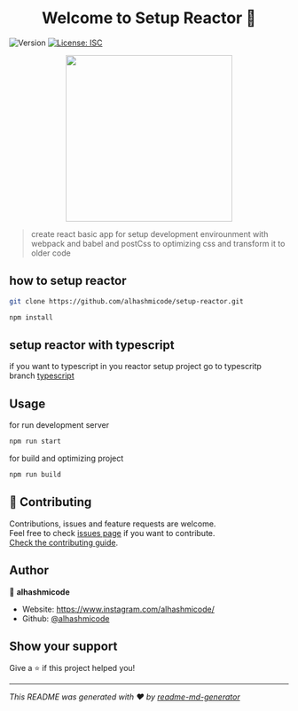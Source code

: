 <h1 align="center">Welcome to Setup Reactor 👋</h1>
<p>
  <img alt="Version" src="https://img.shields.io/badge/version-1.0.0-blue.svg?cacheSeconds=2592000" />
  <a href="#" target="_blank">
    <img alt="License: ISC" src="https://img.shields.io/badge/License-ISC-yellow.svg"/>
  </a>
</p>
<p align="center">
  <img src="https://user-images.githubusercontent.com/75932477/125410541-074a2580-e3ce-11eb-96c6-93d3444ebc63.png"  width="fit-contnet" height="300">  
</p>


> create react basic app for setup development envirounment 
> with webpack and babel and postCss to optimizing css and transform it to older code

## how to setup reactor 

```sh
git clone https://github.com/alhashmicode/setup-reactor.git

npm install 

```
## setup reactor with typescript
if you want to typescript in you reactor setup project go to typescritp branch [typescript](https://github.com/alhashmicode/setup-reactor/tree/typescript)
## Usage
for run development server 
```sh
npm run start
```
for build and optimizing project
```sh
npm run build
```
## 🤝 Contributing

Contributions, issues and feature requests are welcome.<br />
Feel free to check [issues page](https://github.com/alhashmicode/setup-reactor/issues) if you want to contribute.<br />
[Check the contributing guide](./CONTRIBUTING.md).<br />


## Author

👤 **alhashmicode**

* Website: https://www.instagram.com/alhashmicode/
* Github: [@alhashmicode](https://github.com/alhashmicode)

## Show your support

Give a ⭐️ if this project helped you!

***
_This README was generated with ❤️ by [readme-md-generator](https://github.com/kefranabg/readme-md-generator)_
